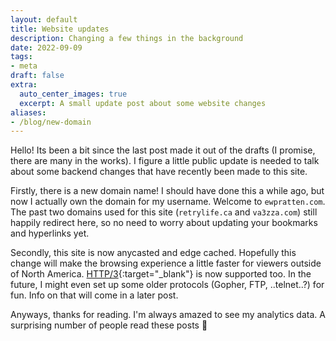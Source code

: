 ```yaml
---
layout: default
title: Website updates
description: Changing a few things in the background
date: 2022-09-09
tags:
- meta
draft: false
extra:
  auto_center_images: true
  excerpt: A small update post about some website changes
aliases:
- /blog/new-domain
---
```


Hello! Its been a bit since the last post made it out of the drafts (I promise, there are many in the works). I figure a little public update is needed to talk about some backend changes that have recently been made to this site.

Firstly, there is a new domain name! I should have done this a while ago, but now I actually own the domain for my username. Welcome to `ewpratten.com`. The past two domains used for this site (`retrylife.ca` and `va3zza.com`) still happily redirect here, so no need to worry about updating your bookmarks and hyperlinks yet.

Secondly, this site is now anycasted and edge cached. Hopefully this change will make the browsing experience a little faster for viewers outside of North America. [HTTP/3](https://en.wikipedia.org/wiki/HTTP/3){:target="_blank"} is now supported too. In the future, I might even set up some older protocols (Gopher, FTP, ..telnet..?) for fun. Info on that will come in a later post.

Anyways, thanks for reading. I'm always amazed to see my analytics data. A surprising number of people read these posts 🙂
